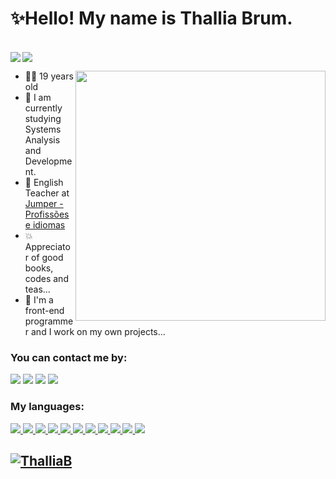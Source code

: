 # ✨Hello! My name is Thallia Brum.

<br>

<!-- <p>
  <img src="https://user-images.githubusercontent.com/79876271/124192717-1c54b980-da9c-11eb-9162-aaa3a819e000.png"
</p> -->
  
 <!-- linguagens -->
 <a href="https://github.com/anuraghazra/github-readme-stats">
  <img align="left" src="https://github-readme-stats.vercel.app/api?username=ThalliaB&show_icons=true&theme=transparent&count_private=true" />
</a>

<a href="https://github.com/ThalliaB/github-readme-stats">
  <img align="center" src="https://github-readme-stats.vercel.app/api/top-langs/?username=ThalliaB&theme=transparent&count_private=true&layout=donut" />
</a>

<br>
  <!-- Octocat -->
  <p>
    <img align="right" width="400px" src="https://user-images.githubusercontent.com/79876271/124362082-4ecff500-dc09-11eb-9f13-539e44ddc5be.png"
  </p> 
  
- 👩🏻 19 years old
- 🎉 I am currently studying Systems Analysis and Development.
- 📗 English Teacher at <a href="https://jumpercursos.com.br/">Jumper - Profissões e idiomas</a>
- 💥 Appreciator of good books, codes and teas...
- 💞️ I'm a front-end programmer and I work on my own projects...
  
<!-- badges -->
 
  ### You can contact me by:

<div>
  <a href="mailto:thalliajb@gmail.com" target="_blank"><img src="https://img.shields.io/badge/Gmail-D14836?style=for-the-badge&logo=gmail&logoColor=white" target="_blank"/></a>
  <a href="https://www.facebook.com/thallia.brum" target="_blank"><img src="https://img.shields.io/badge/Facebook-1877F2?style=for-the-badge&logo=facebook&logoColor=white" target="_blank"/></a>
  <a href="https://www.instagram.com/thalliajulliana" target="_blank"><img src="https://img.shields.io/badge/Instagram-E4405F?style=for-the-badge&logo=instagram&logoColor=white" target="_blank"/></a>
  <a href="#" target="_blank"><img src="https://img.shields.io/badge/LinkedIn-0077B5?style=for-the-badge&logo=linkedin&logoColor=white" target="_blank"/></a>
</div>


### My languages:

<div>
  <a href="#"><img src="https://img.shields.io/badge/HTML5-E34F26?style=for-the-badge&logo=html5&logoColor=white">  
  <a href="#"><img src="https://img.shields.io/badge/CSS3-1572B6?style=for-the-badge&logo=css3&logoColor=white">
  <a href="#"><img src="https://img.shields.io/badge/JavaScript-F7DF1E?style=for-the-badge&logo=javascript&logoColor=black">
  <a href="#"><img src="https://img.shields.io/badge/Bootstrap-563D7C?style=for-the-badge&logo=bootstrap&logoColor=white">
  <a href="#"><img src="https://img.shields.io/badge/React-20232A?style=for-the-badge&logo=react&logoColor=61DAFB">
  <a href="#"><img src="https://img.shields.io/badge/Java-ED8B00?style=for-the-badge&logo=java&logoColor=white">
  <a href="#"><img src="https://img.shields.io/badge/C%23-239120?style=for-the-badge&logo=c-sharp&logoColor=white">
  <a href="#"><img src="https://img.shields.io/badge/.NET-5C2D91?style=for-the-badge&logo=.net&logoColor=white">
  <a href="#"><img src="https://img.shields.io/badge/Python-14354C?style=for-the-badge&logo=python&logoColor=white">
  <a href="#"><img src="https://img.shields.io/badge/MySQL-00000F?style=for-the-badge&logo=mysql&logoColor=white">
  <a href="#"><img src="https://img.shields.io/badge/GitHub_Actions-2088FF?style=for-the-badge&logo=github-actions&logoColor=white">
</div>
    
<h2>
  
<div>
  <p align="left"> <img src="https://komarev.com/ghpvc/?username=ThalliaB" alt="ThalliaB" /> </p>
</div>
         


<!--   
<p>☆ Inspirada em <a href="https://github.com/rafaballerini">rafaballerini</a></p>

 -->
